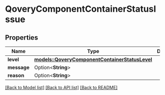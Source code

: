 # QoveryComponentContainerStatusIssue

## Properties

Name | Type | Description | Notes
------------ | ------------- | ------------- | -------------
**level** | [**models::QoveryComponentContainerStatusLevel**](QoveryComponentContainerStatusLevel.md) |  | 
**message** | Option<**String**> |  | [optional]
**reason** | Option<**String**> |  | [optional]

[[Back to Model list]](../README.md#documentation-for-models) [[Back to API list]](../README.md#documentation-for-api-endpoints) [[Back to README]](../README.md)


